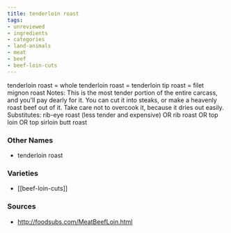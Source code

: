 ```yaml
---
title: tenderloin roast
tags:
- unreviewed
- ingredients
- categories
- land-animals
- meat
- beef
- beef-loin-cuts
---
```

tenderloin roast = whole tenderloin roast = tenderloin tip roast = filet mignon roast Notes: This is the most tender portion of the entire carcass, and you'll pay dearly for it. You can cut it into steaks, or make a heavenly roast beef out of it. Take care not to overcook it, because it dries out easily. Substitutes: rib-eye roast (less tender and expensive) OR rib roast OR top loin OR top sirloin butt roast

### Other Names

* tenderloin roast

### Varieties

* [[beef-loin-cuts]]

### Sources
* http://foodsubs.com/MeatBeefLoin.html
